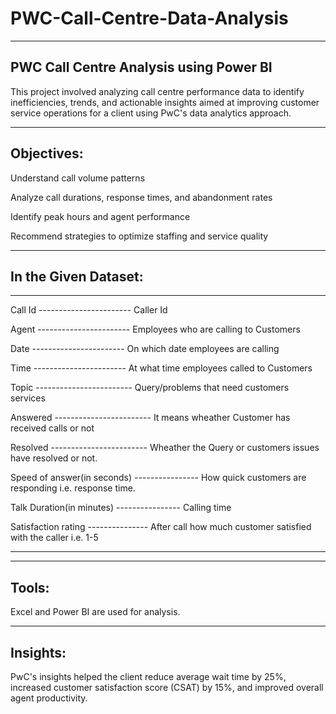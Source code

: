 # PWC-Call-Centre-Data-Analysis

------------------------------------------
PWC Call Centre Analysis using Power BI
------------------------------------------

This project involved analyzing call centre performance data to identify inefficiencies, trends, and actionable insights aimed at improving customer service operations 
for a client using PwC's data analytics approach.

--------------------------
Objectives:
--------------------------

Understand call volume patterns

Analyze call durations, response times, and abandonment rates

Identify peak hours and agent performance

Recommend strategies to optimize staffing and service quality

----------------------
In the Given Dataset:
----------------------
--------------------------------------------------------------------------------------------------
Call Id      -----------------------                  Caller Id

Agent        -----------------------                  Employees who are calling to Customers

Date         -----------------------                  On which date employees are calling

Time         -----------------------                  At what time employees called to Customers

Topic       ------------------------                  Query/problems that need customers services

Answered    ------------------------                  It means wheather Customer has received calls or not

Resolved    ------------------------                  Wheather the Query or customers issues have resolved or not.

Speed of answer(in seconds)     ----------------      How quick customers are responding i.e. response time.

Talk Duration(in minutes)       ----------------      Calling time

Satisfaction rating             ---------------       After call how much customer satisfied with the caller i.e. 1-5

------------------------------------------------------------------------------------------------------


---------------
Tools:
---------------
Excel and Power BI are used for analysis.

----------
Insights:
----------

PwC's insights helped the client reduce average wait time by 25%, increased customer satisfaction score (CSAT) by 15%, and improved overall agent productivity.




